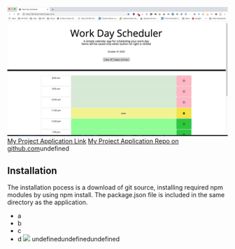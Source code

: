 ![My Project](./images/cal.jpg)
[My Project Application Link](url)
[My Project Application Repo on github.com](url)undefined
## Installation
The installation pocess is a download of git source, installing required npm modules by using npm install. The package.json file is included in the same directory as the application.

* a
* b
* c
* d
![](undefined)
undefinedundefinedundefined